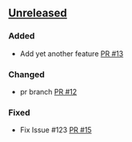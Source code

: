 ## [Unreleased]

### Added
- Add yet another feature [PR #13]

### Changed
- pr branch [PR #12]

### Fixed
- Fix Issue #123 [PR #15]

[PR #12]: https://github.com/bareos/bareos/pull/12
[PR #13]: https://github.com/bareos/bareos/pull/13
[PR #15]: https://github.com/bareos/bareos/pull/15
[unreleased]: https://github.com/bareos/bareos/tree/master
